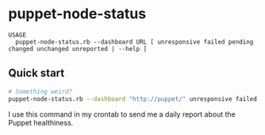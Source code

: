 puppet-node-status
==================

```text
USAGE
  puppet-node-status.rb --dashboard URL [ unresponsive failed pending changed unchanged unreported | --help ]
```

Quick start
-----------

```bash
# Something weird?
puppet-node-status.rb --dashboard "http://puppet/" unresponsive failed
```

I use this command in my crontab to send me a daily report about the Puppet healthiness.
